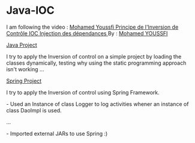 # Java-IOC
I am following the video : <a href ="https://www.youtube.com/watch?v=DNb1PHaokNY&amp;list=PLxr551TUsmAprMTVCc20Dy445O4UWxS02&amp;index=23">Mohamed Youssfi Principe de l'Inversion de Contrôle IOC Injection des dépendances
</a>
By : <a href ="https://www.youtube.com/user/mohamedYoussfi">Mohamed YOUSSFI</a>

<p><a href="https://github.com/b0b1n/Java-IOC/tree/Java-Project">Java Project</a></p>
I try to apply the Inversion of control on a simple project by loading the classes dynamically, testing why using the static programming approach isn't working ...  

<p><a href="https://github.com/b0b1n/Java-IOC/tree/Spring-Project">Spring Project</a></p>
I try to apply the Inversion of control using Spring Framework.
<p>- Used an Instance of class Logger to log activities whener an instance of class DaoImpl is used.</p>
<p>...</p>

<p>- Imported external JARs to use Spring :)</p>
